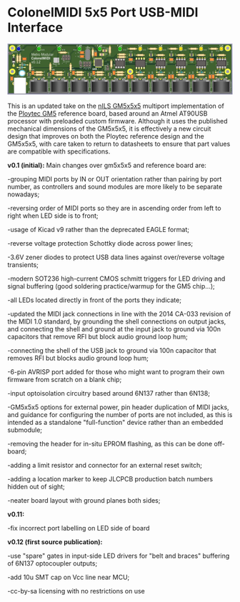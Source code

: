 # ColonelMIDI 5x5 Port USB-MIDI Interface

![3d render of completed ColonelMIDI v0.12](ColonelMIDI_v012.jpg)

This is an updated take on the [nILS GM5x5x5](http://www.midibox.org/dokuwiki/gm5x5x5>) multiport implementation of the [Ploytec GM5](https://www.usb-audio.com/gm5/) reference board, based around an Atmel AT90USB processor with preloaded custom firmware. Although it uses the published mechanical dimensions of the GM5x5x5, it is effectively a new circuit design that improves on both the Ploytec reference design and the GM5x5x5, with care taken to return to datasheets to ensure that part values are compatible with specifications.


<b>v0.1 (initial):</b> Main changes over gm5x5x5 and reference board are: 

-grouping MIDI ports by IN or OUT orientation rather than pairing by port number, as controllers and sound modules are more likely to be separate nowadays;

-reversing order of MIDI ports so they are in ascending order from left to right when LED side is to front;

-usage of Kicad v9 rather than the deprecated EAGLE format;

-reverse voltage protection Schottky diode across power lines;

-3.6V zener diodes to protect USB data lines against over/reverse voltage transients; 

-modern SOT236 high-current CMOS schmitt triggers for LED driving and signal buffering (good soldering practice/warmup for the GM5 chip...); 

-all LEDs located directly in front of the ports they indicate; 

-updated the MIDI jack connections in line with the 2014 CA-033 revision of the MIDI 1.0 standard, by grounding the shell connections on output jacks, and connecting the shell and ground at the input jack to ground via 100n capacitors that remove RFI but block audio ground loop hum;

-connecting the shell of the USB jack to ground via 100n capacitor that removes RFI but blocks audio ground loop hum;

-6-pin AVRISP port added for those who might want to program their own firmware from scratch on a blank chip;

-input optoisolation circuitry based around 6N137 rather than 6N138;

-GM5x5x5 options for external power, pin header duplication of MIDI jacks, and guidance for configuring the number of ports are not included, as this is intended as a standalone "full-function" device rather than an embedded submodule;

-removing the header for in-situ EPROM flashing, as this can be done off-board;

-adding a limit resistor and connector for an external reset switch;

-adding a location marker to keep JLCPCB production batch numbers hidden out of sight;

-neater board layout with ground planes both sides;

<b>v0.11:</b> 

-fix incorrect port labelling on LED side of board

<b>v0.12 (first source publication):</b> 

-use "spare" gates in input-side LED drivers for "belt and braces" buffering of 6N137 optocoupler outputs;

-add 10u SMT cap on Vcc line near MCU;

-cc-by-sa licensing with no restrictions on use
